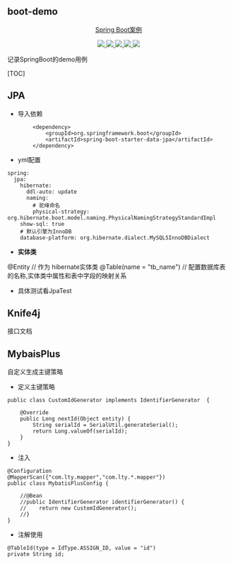 ## boot-demo



<p align=center>
    <a href="http://gitee.com/liang-tian-yu">Spring Boot案例</a>
</p>
<p align="center">
<a target="_blank" href="http://gitee.com/liang-tian-yu">
    <img src="https://img.shields.io/badge/JDK-1.8+-green" ></img>
    <img src="https://img.shields.io/badge/springboot-2.7.0-green" ></img>
    <img src="https://img.shields.io/badge/mysql-8.0-blue" ></img>
    <img src="https://img.shields.io/badge/MybatisPlus-3.5.1-green" ></img>
    <img src="https://img.shields.io/badge/Knife4j -3.0.3-brightgreen" ></img>
</a></p>



记录SpringBoot的demo用例

[TOC]



## JPA

- 导入依赖

```
        <dependency>
            <groupId>org.springframework.boot</groupId>
            <artifactId>spring-boot-starter-data-jpa</artifactId>
        </dependency>
```



- yml配置

```
spring:
  jpa:
    hibernate:
      ddl-auto: update
      naming:
        # 驼峰命名
        physical-strategy: org.hibernate.boot.model.naming.PhysicalNamingStrategyStandardImpl
    show-sql: true
    # 默认引擎为InnoDB
    database-platform: org.hibernate.dialect.MySQL5InnoDBDialect
```



- **实体类**

 @Entity // 作为 hibernate实体类
 @Table(name = "tb_name") // 配置数据库表的名称,实体类中属性和表中字段的映射关系



- 具体测试看JpaTest





## Knife4j

接口文档





## MybaisPlus

自定义生成主键策略

- 定义主键策略

```
public class CustomIdGenerator implements IdentifierGenerator  {

    @Override
    public Long nextId(Object entity) {
        String serialId = SerialUtil.generateSerial();
        return Long.valueOf(serialId);
    }
}
```



- 注入

```
@Configuration
@MapperScan({"com.lty.mapper","com.lty.*.mapper"})
public class MybatisPlusConfig {

    //@Bean
    //public IdentifierGenerator identifierGenerator() {
    //    return new CustomIdGenerator();
    //}
}

```



- 注解使用

```
@TableId(type = IdType.ASSIGN_ID, value = "id")
private String id;
```
